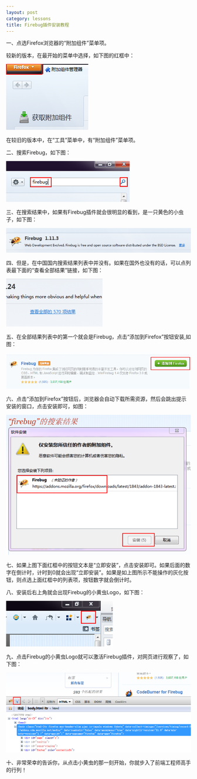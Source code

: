 ```yaml
---
layout: post
category: lessons
title: Firebug插件安装教程
---
```


一、点选Firefox浏览器的“附加组件”菜单项。

   较新的版本，在最开始的菜单中选择，如下图的红框中：

   ![install-firebug](/images/articles/lessons/install-firebug/1.png)

   在较旧的版本中，在“工具”菜单中，有“附加组件”菜单项。
   
二、搜索Firebug，如下图：

   ![install-firebug](/images/articles/lessons/install-firebug/2.png)
    
三、在搜索结果中，如果有Firebug插件就会很明显的看到，是一只黄色的小虫子，如下图：

   ![install-firebug](/images/articles/lessons/install-firebug/3.png)

四、但是，在中国国内搜索结果列表中并没有。如果在国外也没有的话，可以点列表最下面的“查看全部结果”链接，如下图：

   ![install-firebug](/images/articles/lessons/install-firebug/4.png)
   
五、在全部结果列表中的第一个就会是Firebug，点击“添加到Firefox”按钮安装,如图：

   ![install-firebug](/images/articles/lessons/install-firebug/5.png)
    
六、点击“添加到Firefox”按钮后，浏览器会自动下载所需资源，然后会跳出提示安装的窗口，点击安装即可，如图：

   ![install-firebug](/images/articles/lessons/install-firebug/6.png)
    
七、如果上图下面红框中的按钮文本是“立即安装”，点击安装即可。如果后面的数字在倒计时，计时到0就会出现“立即安装”。如果是如上图所示不能操作的灰化按钮，则点选上面红框中的列表项，按钮数字就会倒计时。

八、安装后右上角就会出现Firebug的小黄虫Logo，如下图：

   ![install-firebug](/images/articles/lessons/install-firebug/8.png)
    
九、点击Firebug的小黄虫Logo就可以激活Firebug插件，对网页进行观察了，如下图：

   ![install-firebug](/images/articles/lessons/install-firebug/9.png)
    
十、非常荣幸的告诉你，从点击小黄虫的那一刻开始，你就步入了前端工程师高手的行列！